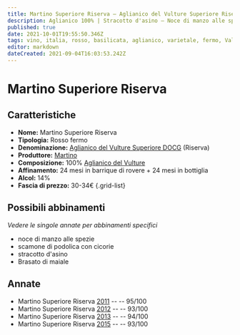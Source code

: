 ```yaml
---
title: Martino Superiore Riserva – Aglianico del Vulture Superiore Riserva DOCG – Martino – Basilicata (IT) – 30-34€ – 5★
description: Aglianico 100% | Stracotto d'asino – Noce di manzo alle spezie – Scamone di podolica con cicorie – Brasato di maiale
published: true
date: 2021-10-01T19:55:50.346Z
tags: vino, italia, rosso, basilicata, aglianico, varietale, fermo, Valutazioni | 5 stelle, stracotto d'asino, noce di manzo alle spezie, scamone di podolica con cicorie, Brasato di maiale, Prezzi | 30-34€
editor: markdown
dateCreated: 2021-09-04T16:03:53.242Z
---
```


# Martino Superiore Riserva

## Caratteristiche
- **Nome:** Martino Superiore Riserva
- **Tipologia:** Rosso fermo 
- **Denominazione:** [Aglianico del Vulture Superiore DOCG](/denominazioni/Italia/Basilicata/DOCG/Aglianico-del-Vulture-Superiore) (Riserva)
- **Produttore:** [Martino](/produttori/Italia/Basilicata/Martino) 
- **Composizione:** 100% [Aglianico del Vulture](/vitigni/Italia/bacca-nera/aglianico-del-vulture)
- **Affinamento:** 24 mesi in barrique di rovere + 24 mesi in bottiglia
- **Alcol:** 14%
- **Fascia di prezzo:** 30-34€
{.grid-list}


> 
## Possibili abbinamenti
*Vedere le singole annate per abbinamenti specifici*

- noce di manzo alle spezie
- scamone di podolica con cicorie
- stracotto d'asino
- Brasato di maiale

## Annate
- Martino Superiore Riserva [2011](/vini/Italia/Basilicata/Martino/Martino-Superiore-Riserva/2011) -- <span class="star-5"></span> -- 95/100
- Martino Superiore Riserva [2012](/vini/Italia/Basilicata/Martino/Martino-Superiore-Riserva/2012) -- <span class="star-5"></span> -- 93/100
- Martino Superiore Riserva [2013](/vini/Italia/Basilicata/Martino/Martino-Superiore-Riserva/2013) -- <span class="star-5"></span> -- 94/100
- Martino Superiore Riserva [2015](/vini/Italia/Basilicata/Martino/Martino-Superiore-Riserva/2015) -- <span class="star-5"></span> -- 93/100